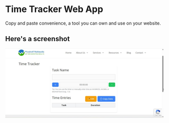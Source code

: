 # Time Tracker Web App
Copy and paste convenience, a tool you can own and use on your website. 

## Here's a screenshot
![screenshot of time tracker tool](/2025-05-08_23_02_08-.jpg) 
